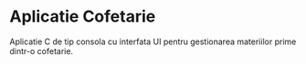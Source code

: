 # Aplicatie Cofetarie
 Aplicatie C de tip consola cu interfata UI pentru gestionarea materiilor prime dintr-o cofetarie.
